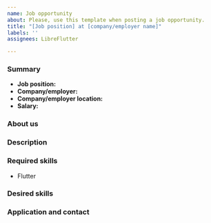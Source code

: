 ```yaml
---
name: Job opportunity
about: Please, use this template when posting a job opportunity.
title: "[Job position] at [company/employer name]"
labels: ''
assignees: LibreFlutter

---
```


### Summary <!-- This section and all its fields are mandatory -->

* **Job position:** <!-- The position that you are offering, e.g. Mobile Developer -->
* **Company/employer:** <!-- The name of your company or, if you are hiring by yourself, you can put your name or something like "Me myself" -->
* **Company/employer location:** <!-- The location where your company or you, yourself, is located, up to the city. -->
* **Salary:** <!-- How much are you willing to pay? You may specify a fixed salary as well a salary range, e.g. U$3000-4000/month, as long as it's a reasonable range (for instance, U$1000-5000/month is a much wide range). Please, don't forget to explicitly state the currency you are going to pay in (USD, EUR, etc) and if the value proposed is hourly, monthly, daily, etc. -->

### About us <!-- This section is optional -->
<!-- If you are representing a company, feel free to tell a little about what your company does, its objectives, mission, etc. -->

### Description <!-- This section is optional -->
<!--Describe briefly what the job is about -->

### Required skills <!-- This section is mandatory -->
* Flutter <!-- Flutter is, obviously, a mandatory skill for a flutter job. xD -->
<!-- Also, remember that native mobile development CANNOT be required skills for a Flutter job. -->

### Desired skills <!-- This section is optional -->
<!-- Put here any skill that is not strictly required but is nonetheless a generally desired skill in the context of the job position -->

### Application and contact <!-- This section is mandatory -->
<!-- Here is where you are going to put the info about how the applicant may apply to this job. For example, a direct e-mail with resumé, an online form, etc. Also, if the application isn't through direct contact, put an e-mail or other contact info so that the applicant can contact you if they need to. -->
